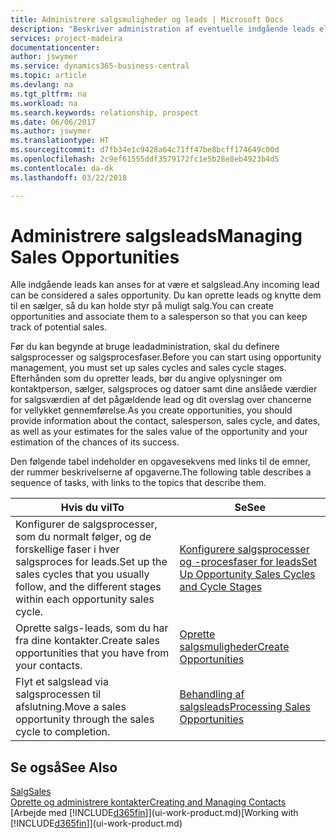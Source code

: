 ```yaml
---
title: Administrere salgsmuligheder og leads | Microsoft Docs
description: "Beskriver administration af eventuelle indgående leads eller salgsmuligheder i Business Central og tilknytning af et lead til en sælger for at holde styr på muligt salg."
services: project-madeira
documentationcenter: 
author: jswymer
ms.service: dynamics365-business-central
ms.topic: article
ms.devlang: na
ms.tgt_pltfrm: na
ms.workload: na
ms.search.keywords: relationship, prospect
ms.date: 06/06/2017
ms.author: jswymer
ms.translationtype: HT
ms.sourcegitcommit: d7fb34e1c9428a64c71ff47be8bcff174649c00d
ms.openlocfilehash: 2c9ef61555ddf3579172fc1e5b28e8eb4923b4d5
ms.contentlocale: da-dk
ms.lasthandoff: 03/22/2018

---
```

# <a name="managing-sales-opportunities"></a><span data-ttu-id="a4d94-103">Administrere salgsleads</span><span class="sxs-lookup"><span data-stu-id="a4d94-103">Managing Sales Opportunities</span></span>
<span data-ttu-id="a4d94-104">Alle indgående leads kan anses for at være et salgslead.</span><span class="sxs-lookup"><span data-stu-id="a4d94-104">Any incoming lead can be considered a sales opportunity.</span></span> <span data-ttu-id="a4d94-105">Du kan oprette leads og knytte dem til en sælger, så du kan holde styr på muligt salg.</span><span class="sxs-lookup"><span data-stu-id="a4d94-105">You can create opportunities and associate them to a salesperson so that you can keep track of potential sales.</span></span>

<span data-ttu-id="a4d94-106">Før du kan begynde at bruge leadadministration, skal du definere salgsprocesser og salgsprocesfaser.</span><span class="sxs-lookup"><span data-stu-id="a4d94-106">Before you can start using opportunity management, you must set up sales cycles and sales cycle stages.</span></span> <span data-ttu-id="a4d94-107">Efterhånden som du opretter leads, bør du angive oplysninger om kontaktperson, sælger, salgsproces og datoer samt dine anslåede værdier for salgsværdien af det pågældende lead og dit overslag over chancerne for vellykket gennemførelse.</span><span class="sxs-lookup"><span data-stu-id="a4d94-107">As you create opportunities, you should provide information about the contact, salesperson, sales cycle, and dates, as well as your estimates for the sales value of the opportunity and your estimation of the chances of its success.</span></span>

<span data-ttu-id="a4d94-108">Den følgende tabel indeholder en opgavesekvens med links til de emner, der rummer beskrivelserne af opgaverne.</span><span class="sxs-lookup"><span data-stu-id="a4d94-108">The following table describes a sequence of tasks, with links to the topics that describe them.</span></span>

| <span data-ttu-id="a4d94-109">Hvis du vil</span><span class="sxs-lookup"><span data-stu-id="a4d94-109">To</span></span> | <span data-ttu-id="a4d94-110">Se</span><span class="sxs-lookup"><span data-stu-id="a4d94-110">See</span></span> |
| --- | --- |
| <span data-ttu-id="a4d94-111">Konfigurer de salgsprocesser, som du normalt følger, og de forskellige faser i hver salgsproces for leads.</span><span class="sxs-lookup"><span data-stu-id="a4d94-111">Set up the sales cycles that you usually follow, and the different stages within each opportunity sales cycle.</span></span> |[<span data-ttu-id="a4d94-112">Konfigurere salgsprocesser og -procesfaser for leads</span><span class="sxs-lookup"><span data-stu-id="a4d94-112">Set Up Opportunity Sales Cycles and Cycle Stages</span></span>](marketing-how-setup-opportunity-sales-cycles-stages.md) |
| <span data-ttu-id="a4d94-113">Oprette salgs-leads, som du har fra dine kontakter.</span><span class="sxs-lookup"><span data-stu-id="a4d94-113">Create sales opportunities that you have from your contacts.</span></span> |[<span data-ttu-id="a4d94-114">Oprette salgsmuligheder</span><span class="sxs-lookup"><span data-stu-id="a4d94-114">Create Opportunities</span></span>](marketing-how-create-opportunities.md) |
| <span data-ttu-id="a4d94-115">Flyt et salgslead via salgsprocessen til afslutning.</span><span class="sxs-lookup"><span data-stu-id="a4d94-115">Move a sales opportunity through the sales cycle to completion.</span></span> |[<span data-ttu-id="a4d94-116">Behandling af salgsleads</span><span class="sxs-lookup"><span data-stu-id="a4d94-116">Processing Sales Opportunities</span></span>](marketing-processing-sales-opportunities.md) |

## <a name="see-also"></a><span data-ttu-id="a4d94-117">Se også</span><span class="sxs-lookup"><span data-stu-id="a4d94-117">See Also</span></span>
[<span data-ttu-id="a4d94-118">Salg</span><span class="sxs-lookup"><span data-stu-id="a4d94-118">Sales</span></span>](sales-manage-sales.md)  
[<span data-ttu-id="a4d94-119">Oprette og administrere kontakter</span><span class="sxs-lookup"><span data-stu-id="a4d94-119">Creating and Managing Contacts</span></span>](marketing-contacts.md)  
<span data-ttu-id="a4d94-120">[Arbejde med [!INCLUDE[d365fin](includes/d365fin_md.md)]](ui-work-product.md)</span><span class="sxs-lookup"><span data-stu-id="a4d94-120">[Working with [!INCLUDE[d365fin](includes/d365fin_md.md)]](ui-work-product.md)</span></span>

